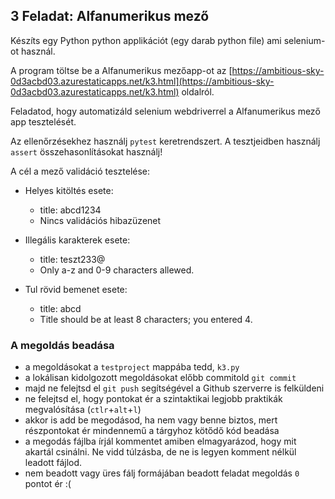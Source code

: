 ## 3 Feladat: Alfanumerikus mező

Készíts egy Python python applikációt (egy darab python file) ami selenium-ot használ. 

A program töltse be a Alfanumerikus mezőapp-ot az [https://ambitious-sky-0d3acbd03.azurestaticapps.net/k3.html](https://ambitious-sky-0d3acbd03.azurestaticapps.net/k3.html) oldalról.

Feladatod, hogy automatizáld selenium webdriverrel a Alfanumerikus mező app tesztelését.

Az ellenőrzésekhez használj `pytest` keretrendszert. A tesztjeidben használj `assert` összehasonlításokat használj!

A cél a mező validáció tesztelése:

* Helyes kitöltés esete:
    * title: abcd1234
    * Nincs validációs hibazüzenet

* Illegális karakterek esete:
    * title: teszt233@
    * Only a-z and 0-9 characters allewed.

* Tul rövid bemenet esete:
    * title: abcd
    * Title should be at least 8 characters; you entered 4.

### A megoldás beadása
* a megoldásokat a `testproject` mappába tedd, `k3.py`
* a lokálisan kidolgozott megoldásokat előbb commitold `git commit`
* majd ne felejtsd el `git push` segítségével a Github szerverre is felküldeni
* ne felejtsd el, hogy pontokat ér a szintaktikai legjobb praktikák megvalósítása (`ctlr`+`alt`+`l`)
* akkor is add be megodásod, ha nem vagy benne biztos, mert részpontokat ér mindennemű a tárgyhoz kötődő kód beadása
* a megodás fájlba írjál kommentet amiben elmagyarázod, hogy mit akartál csinálni. Ne vidd túlzásba, de ne is legyen komment nélkül leadott fájlod.
* nem beadott vagy üres fálj formájában beadott feladat megoldás `0` pontot ér :(